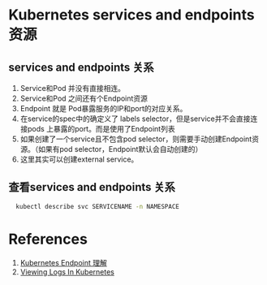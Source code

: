 # Kubernetes services and endpoints 资源

## services and endpoints 关系
1. Service和Pod 并没有直接相连。
2. Service和Pod 之间还有个Endpoint资源
3. Endpoint 就是 Pod暴露服务的IP和port的对应关系。
4. 在service的spec中的确定义了 labels selector，但是service并不会直接连接pods 上暴露的port。而是使用了Endpoint列表
5. 如果创建了一个service且不包含pod selector，则需要手动创建Endpoint资源。（如果有pod selector，Endpoint默认会自动创建的）
6. 这里其实可以创建external service。

## 查看services and endpoints 关系
```bash
  kubectl describe svc SERVICENAME -n NAMESPACE
```



# References
1. [Kubernetes Endpoint 理解](https://www.ccieliu.com/k8s/35.html)
2. [Viewing Logs In Kubernetes](https://medium.com/faun/viewing-logs-in-kubernetes-e055f936e187)
